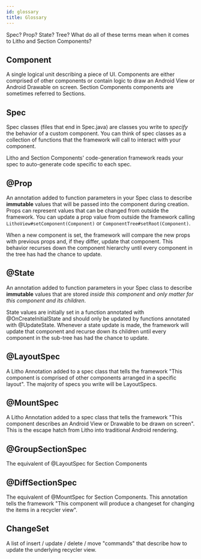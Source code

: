 ```yaml
---
id: glossary
title: Glossary
---
```


Spec? Prop? State? Tree? What do all of these terms mean when it comes to Litho and Section Components?

## Component
A single logical unit describing a piece of UI.  Components are either comprised of other components or contain logic to draw an Android View or Android Drawable on screen. Section Components components are sometimes referred to Sections.

## Spec
Spec classes (files that end in Spec.java) are classes you write to *specify* the behavior of a custom component.  You can think of spec classes as a collection of functions that the framework will call to interact with your component. 

Litho and Section Components' code-generation framework reads your spec to auto-generate code specific to each spec.

## @Prop
An annotation added to function parameters in your Spec class to describe **immutable** values that will be passed into the component during creation. Props can represent values that can be changed from outside the framework.  You can update a prop value from outside the framework calling `LithoView#setComponent(Component)` or `ComponentTree#setRoot(Component)`. 

When a new component is set, the framework will compare the new props with previous props and, if they differ, update that component. This behavior recurses down the component hierarchy until every component in the tree has had the chance to update.

## @State
An annotation added to function parameters in your Spec class to describe **immutable** values that are stored *inside this component* and *only matter for this component and its children*.

State values are initially set in a function annotated with @OnCreateInitialState and should only be updated by functions annotated with @UpdateState. Whenever a state update is made, the framework will update that component and recurse down its children until every component in the sub-tree has had the chance to update.

## @LayoutSpec
A Litho Annotation added to a spec class that tells the framework "This component is comprised of other components arranged in a specific layout". The majority of specs you write will be LayoutSpecs. 

## @MountSpec
A Litho Annotation added to a spec class that tells the framework "This component describes an Android View or Drawable to be drawn on screen". This is the escape hatch from Litho into traditional Android rendering. 

## @GroupSectionSpec
The equivalent of @LayoutSpec for Section Components

## @DiffSectionSpec
The equivalent of @MountSpec for Section Components. This annotation tells the
framework "This component will produce a changeset for changing the items in a
recycler view".

## ChangeSet

A list of insert / update / delete / move "commands" that describe how to update
the underlying recycler view.
